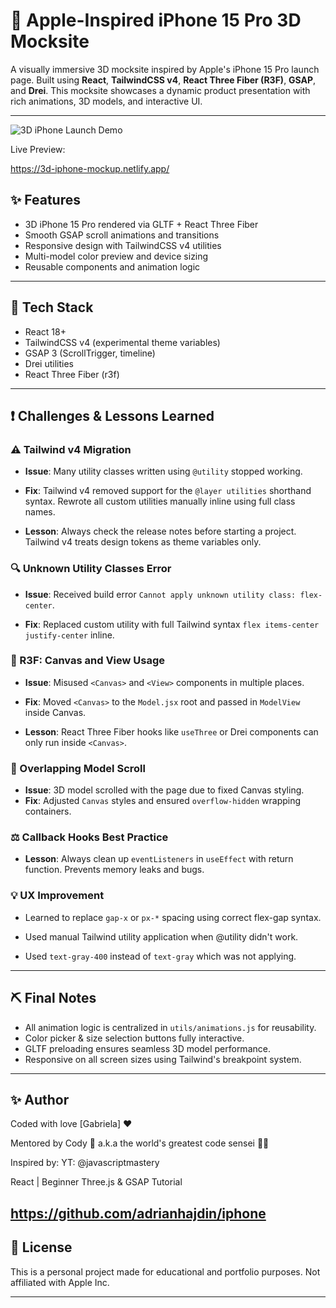 # 📱 Apple-Inspired iPhone 15 Pro 3D Mocksite

A visually immersive 3D mocksite inspired by Apple's iPhone 15 Pro launch page. Built using **React**, **TailwindCSS v4**, **React Three Fiber (R3F)**, **GSAP**, and **Drei**. This mocksite showcases a dynamic product presentation with rich animations, 3D models, and interactive UI.

---


![3D iPhone Launch Demo](/public/gif.gif)

Live Preview:

https://3d-iphone-mockup.netlify.app/

## ✨ Features

- 3D iPhone 15 Pro rendered via GLTF + React Three Fiber
- Smooth GSAP scroll animations and transitions
- Responsive design with TailwindCSS v4 utilities
- Multi-model color preview and device sizing
- Reusable components and animation logic

---

## 📂 Tech Stack

- React 18+
- TailwindCSS v4 (experimental theme variables)
- GSAP 3 (ScrollTrigger, timeline)
- Drei utilities
- React Three Fiber (r3f)

---

## ❗ Challenges & Lessons Learned

### ⚠️ Tailwind v4 Migration

- **Issue**: Many utility classes written using `@utility` stopped working.

- **Fix**: Tailwind v4 removed support for the `@layer utilities` shorthand syntax. Rewrote all custom utilities manually inline using full class names.

- **Lesson**: Always check the release notes before starting a project. Tailwind v4 treats design tokens as theme variables only.

### 🔍 Unknown Utility Classes Error

- **Issue**: Received build error `Cannot apply unknown utility class: flex-center`.

- **Fix**: Replaced custom utility with full Tailwind syntax `flex items-center justify-center` inline.

### 🎨 R3F: Canvas and View Usage

- **Issue**: Misused `<Canvas>` and `<View>` components in multiple places.

- **Fix**: Moved `<Canvas>` to the `Model.jsx` root and passed in `ModelView` inside Canvas.

- **Lesson**: React Three Fiber hooks like `useThree` or Drei components can only run inside `<Canvas>`.



### 🚕 Overlapping Model Scroll

- **Issue**: 3D model scrolled with the page due to fixed Canvas styling.
- **Fix**: Adjusted `Canvas` styles and ensured `overflow-hidden` wrapping containers.

### ⚖️ Callback Hooks Best Practice

- **Lesson**: Always clean up `eventListeners` in `useEffect` with return function. Prevents memory leaks and bugs.

### 💡 UX Improvement
- Learned to replace `gap-x` or `px-*` spacing using correct flex-gap syntax.

- Used manual Tailwind utility application when @utility didn't work.

- Used `text-gray-400` instead of `text-gray` which was not applying.

---

## ⛏️ Final Notes

- All animation logic is centralized in `utils/animations.js` for reusability.
- Color picker & size selection buttons fully interactive.
- GLTF preloading ensures seamless 3D model performance.
- Responsive on all screen sizes using Tailwind's breakpoint system.

---

## ✨ Author

Coded with love [Gabriela] ❤️

Mentored by Cody 🤖 a.k.a the world's greatest code sensei 🧙‍♂️

Inspired by:  YT: @javascriptmastery

React | Beginner Three.js & GSAP Tutorial

 https://github.com/adrianhajdin/iphone
---

## 📖 License
This is a personal project made for educational and portfolio purposes. Not affiliated with Apple Inc.

---



